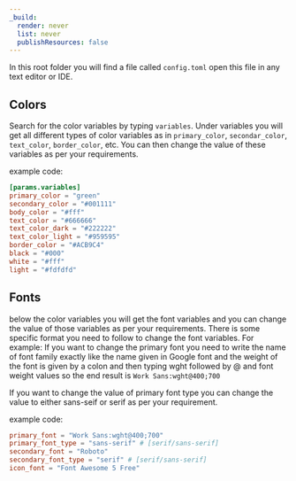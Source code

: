```yaml
---
_build:
  render: never
  list: never
  publishResources: false
---
```


In this root folder you will find a file called `config.toml` open this file in any text editor or IDE.

Colors
------
Search for the color variables by typing `variables`. Under variables you will get all different types of color variables as in `primary_color`, `secondar_color`, `text_color`, `border_color`, etc. You can then change the value of these variables as per your requirements.

example code:

```toml
[params.variables]
primary_color = "green"
secondary_color = "#001111"
body_color = "#fff"
text_color = "#666666"
text_color_dark = "#222222"
text_color_light = "#959595"
border_color = "#ACB9C4"
black = "#000"
white = "#fff"
light = "#fdfdfd"
```

Fonts
-----
below the color variables you will get the font variables and you can change the value of those variables as per your requirements. There is some specific format you need to follow to change the font variables.
For example: If you want to change the primary font you need to write the name of font family exactly like the name given in Google font and the weight of the font is given by a colon and then typing wght followed by @ and font weight values so the end result is `Work Sans:wght@400;700`

If you want to change the value of primary font type you can change the value to either sans-seif or serif as per your requirement.

example code:

```toml
primary_font = "Work Sans:wght@400;700"
primary_font_type = "sans-serif" # [serif/sans-serif]
secondary_font = "Roboto"
secondary_font_type = "serif" # [serif/sans-serif]
icon_font = "Font Awesome 5 Free"
```